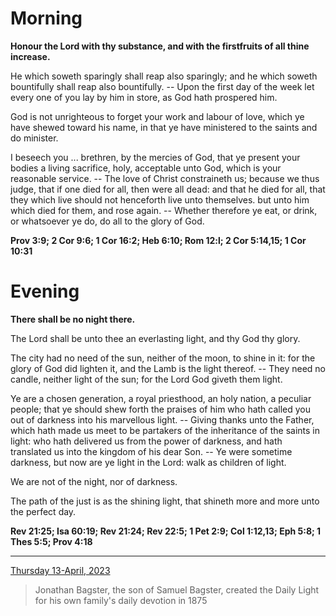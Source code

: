 # Morning

**Honour the Lord with thy substance, and with the firstfruits of all thine increase.**
 
He which soweth sparingly shall reap also sparingly; and he which soweth bountifully shall reap also bountifully. -- Upon the first day of the week let every one of you lay by him in store, as God hath prospered him.
 
God is not unrighteous to forget your work and labour of love, which ye have shewed toward his name, in that ye have ministered to the saints and do minister.
 
I beseech you ... brethren, by the mercies of God, that ye present your bodies a living sacrifice, holy, acceptable unto God, which is your reasonable service. -- The love of Christ constraineth us; because we thus judge, that if one died for all, then were all dead: and that he died for all, that they which live should not henceforth live unto themselves. but unto him which died for them, and rose again. -- Whether therefore ye eat, or drink, or whatsoever ye do, do all to the glory of God.  

**Prov 3:9; 2 Cor 9:6; 1 Cor 16:2; Heb 6:10; Rom 12:l; 2 Cor 5:14,15; 1 Cor 10:31**

# Evening

**There shall be no night there.**
 
The Lord shall be unto thee an everlasting light, and thy God thy glory.
 
The city had no need of the sun, neither of the moon, to shine in it: for the glory of God did lighten it, and the Lamb is the light thereof. -- They need no candle, neither light of the sun; for the Lord God giveth them light.
 
Ye are a chosen generation, a royal priesthood, an holy nation, a peculiar people; that ye should shew forth the praises of him who hath called you out of darkness into his marvellous light. -- Giving thanks unto the Father, which hath made us meet to be partakers of the inheritance of the saints in light: who hath delivered us from the power of darkness, and hath translated us into the kingdom of his dear Son. -- Ye were sometime darkness, but now are ye light in the Lord: walk as children of light.
 
We are not of the night, nor of darkness.
 
The path of the just is as the shining light, that shineth more and more unto the perfect day.  

**Rev 21:25; Isa 60:19; Rev 21:24; Rev 22:5; 1 Pet 2:9; Col 1:12,13; Eph 5:8; 1 Thes 5:5; Prov 4:18**

---

[Thursday 13-April, 2023](https://t.me/s/daily_light)

> Jonathan Bagster, the son of Samuel Bagster, created the Daily Light for his own family's daily devotion in 1875

